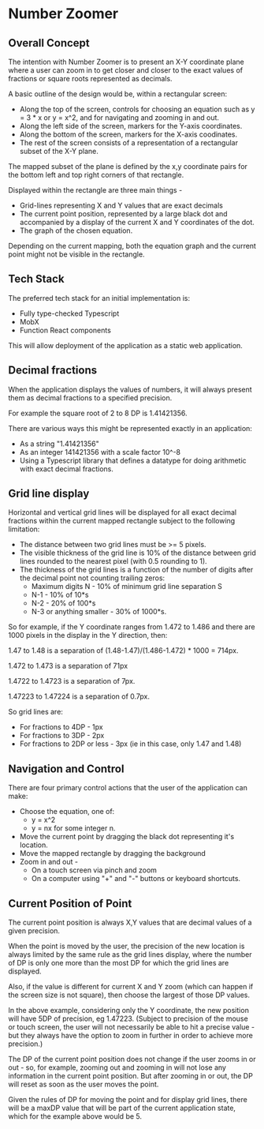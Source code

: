 # Number Zoomer

## Overall Concept

The intention with Number Zoomer is to present an X-Y coordinate plane
where a user can zoom in to get closer and closer to the exact values
of fractions or square roots represented as decimals.

A basic outline of the design would be, within a rectangular screen:

* Along the top of the screen, controls for choosing an equation
  such as y = 3 * x or y = x^2, and for navigating and zooming in and out.
* Along the left side of the screen, markers for the Y-axis coordinates.
* Along the bottom of the screen, markers for the X-axis coodinates.
* The rest of the screen consists of a representation of a rectangular
  subset of the X-Y plane.
  
The mapped subset of the plane is defined by the x,y coordinate pairs
for the bottom left and top right corners of that rectangle.

Displayed within the rectangle are three main things -

* Grid-lines representing X and Y values that are exact decimals
* The current point position, represented by a large black dot
  and accompanied by a display of the current X and Y coordinates
  of the dot.
* The graph of the chosen equation.
  
Depending on the current mapping, both the equation graph and the current
point might not be visible in the rectangle.

## Tech Stack

The preferred tech stack for an initial implementation is:

* Fully type-checked Typescript
* MobX
* Function React components

This will allow deployment of the application as a static web application.

## Decimal fractions

When the application displays the values of numbers, it will always present
them as decimal fractions to a specified precision.

For example the square root of 2 to 8 DP is 1.41421356.

There are various ways this might be represented exactly in an application:

* As a string "1.41421356"
* As an integer 141421356 with a scale factor 10^-8
* Using a Typescript library that defines a datatype for doing arithmetic
  with exact decimal fractions.
  
## Grid line display

Horizontal and vertical grid lines will be displayed for all exact decimal fractions within
the current mapped rectangle subject to the following limitation:

* The distance between two grid lines must be >= 5 pixels.
* The visible thickness of the grid line is 10% of the distance between grid lines rounded to
  the nearest pixel (with 0.5 rounding to 1).
* The thickness of the grid lines is a function of the number of digits after the decimal point
  not counting trailing zeros:
  * Maximum digits N - 10% of minimum grid line separation S
  * N-1 - 10% of 10*s
  * N-2 - 20% of 100*s
  * N-3 or anything smaller - 30% of 1000*s.
  
So for example, if the Y coordinate ranges from 1.472 to 1.486 and there are 1000 pixels in the display
in the Y direction, then:

1.47 to 1.48 is a separation of (1.48-1.47)/(1.486-1.472) * 1000 = 714px.

1.472 to 1.473 is a separation of 71px

1.4722 to 1.4723 is a separation of 7px.

1.47223 to 1.47224 is a separation of 0.7px.

So grid lines are:

* For fractions to 4DP - 1px
* For fractions to 3DP - 2px
* For fractions to 2DP or less - 3px (ie in this case, only 1.47 and 1.48)

## Navigation and Control

There are four primary control actions that the user of the application
can make:

* Choose the equation, one of:
   * y = x^2
   * y = nx for some integer n.
* Move the current point by dragging the black dot representing it's location.
* Move the mapped rectangle by dragging the background
* Zoom in and out -
  * On a touch screen via pinch and zoom
  * On a computer using "+" and "-" buttons or keyboard shortcuts.

## Current Position of Point

The current point position is always X,Y values that are decimal values of a 
given precision.

When the point is moved by the user, the precision of the new location is always
limited by the same rule as the grid lines display, where the number of DP
is only one more than the most DP for which the grid lines are displayed.

Also, if the value is different for current X and Y zoom (which can happen if
the screen size is not square), then choose the largest of those DP values.

In the above example, considering only the Y coordinate, the new position will
have 5DP of precision, eg 1.47223. (Subject to precision of the mouse or touch
screen, the user will not necessarily be able to hit a precise value - but
they always have the option to zoom in further in order to achieve more precision.)

The DP of the current point position does not change if the user zooms in or out - 
so, for example, zooming out and zooming in will not lose any information in the
current point position. But after zooming in or out, the DP will reset as soon as 
the user moves the point.

Given the rules of DP for moving the point and for display grid lines, there will
be a maxDP value that will be part of the current application state, which
for the example above would be 5.







